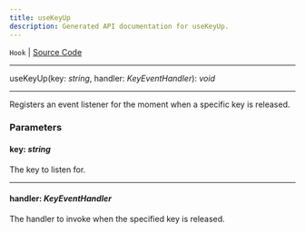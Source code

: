 ```yaml
---
title: useKeyUp
description: Generated API documentation for useKeyUp.
---
```


`Hook` | [Source Code](https://github.com/mrCamelCode/jtjs-react/blob/0e141e63e22c212c71ce52ba40f0472cc9028516/lib/hooks/user-input.hooks.ts#L13)

---

useKeyUp(key: _string_, handler: _KeyEventHandler_): _void_

---

Registers an event listener for the moment when a specific key is released.

### Parameters

#### key: _string_

The key to listen for.

---

#### handler: _KeyEventHandler_

The handler to invoke when the specified key is released.